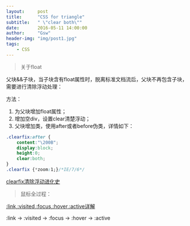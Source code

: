 ```yaml
---
layout:     post
title:      "CSS for triangle"
subtitle:   " \"clear both\""
date:       2016-05-11 14:00:00
author:     "Gsw"
header-img: "img/post1.jpg"
tags:
    - CSS
---
```

> 关于float

父块&&子块，当子块含有float属性时，脱离标准文档流后，父块不再包含子块，需要进行清除浮动处理：

方法：

1. 为父块增加float属性；
2. 增加空div，设置clear清楚浮动；
3. 父块增加类，使用after或者before伪类，详情如下：

```css
.clearfix:after { 
    content:"\200B"; 
    display:block; 
    height:0; 
    clear:both; 
} 
.clearfix {*zoom:1;}/*IE/7/6*/
```

[clearfix清除浮动进化史](http://www.admin10000.com/document/6259.html)

> 鼠标全过程：

[:link,:visited,:focus,:hover,:active详解](http://www.bkjia.com/Javascript/872310.html)


:link -> :visited -> :focus -> :hover -> :active 